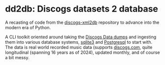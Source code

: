 # dd2db: Discogs datasets 2 database

A recasting of code from the
[discogs-xml2db](https://github.com/philipmat/discogs-xml2db)
repository to advance into the modern era of Python.

A CLI toolkit oriented around taking the [Discogs Data dumps][1] and
ingesting them into various database systems,
[sqlite3](https://www.sqlite.org) and
[Postgresql](https://www.postgresql.org) to start with.  The data is
real world recorded music data (supports
[discogs.com](https://discogs.com), quite longitudinal (spanning 16
years as of 2024), updated monthly, and of course a bit messy.

[1]: https://data.discogs.com/
